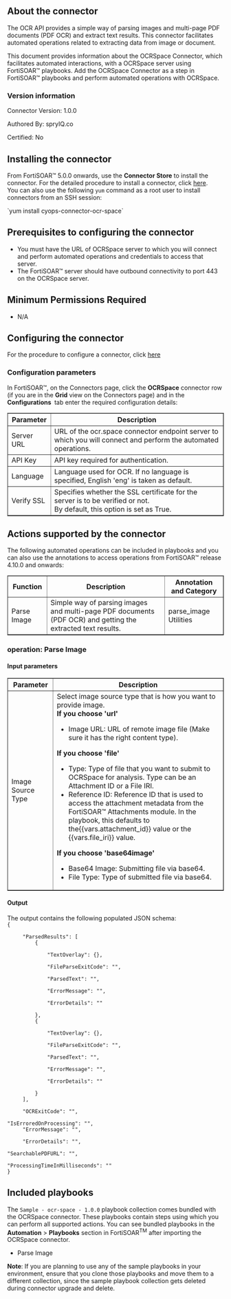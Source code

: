 ## About the connector
The OCR API provides a simple way of parsing images and multi-page PDF documents (PDF OCR) and extract text results. This connector facilitates automated operations related to extracting data from image or document.
<p>This document provides information about the OCRSpace Connector, which facilitates automated interactions, with a OCRSpace server using FortiSOAR&trade; playbooks. Add the OCRSpace Connector as a step in FortiSOAR&trade; playbooks and perform automated operations with OCRSpace.</p>

### Version information

Connector Version: 1.0.0


Authored By: spryIQ.co

Certified: No
## Installing the connector
<p>From FortiSOAR&trade; 5.0.0 onwards, use the <strong>Connector Store</strong> to install the connector. For the detailed procedure to install a connector, click <a href="https://docs.fortinet.com/document/fortisoar/0.0.0/installing-a-connector/1/installing-a-connector" target="_top">here</a>.<br>You can also use the following <code>yum</code> command as a root user to install connectors from an SSH session:</p>
`yum install cyops-connector-ocr-space`

## Prerequisites to configuring the connector
- You must have the URL of OCRSpace server to which you will connect and perform automated operations and credentials to access that server.
- The FortiSOAR&trade; server should have outbound connectivity to port 443 on the OCRSpace server.

## Minimum Permissions Required
- N/A

## Configuring the connector
For the procedure to configure a connector, click [here](https://docs.fortinet.com/document/fortisoar/0.0.0/configuring-a-connector/1/configuring-a-connector)
### Configuration parameters
<p>In FortiSOAR&trade;, on the Connectors page, click the <strong>OCRSpace</strong> connector row (if you are in the <strong>Grid</strong> view on the Connectors page) and in the <strong>Configurations&nbsp;</strong> tab enter the required configuration details:&nbsp;</p>
<table border=1><thead><tr><th>Parameter<br></th><th>Description<br></th></tr></thead><tbody><tr><td>Server URL<br></td><td>URL of the ocr.space connector endpoint server to which you will connect and perform the automated operations.<br>
<tr><td>API Key<br></td><td>API key required for authentication.<br>
<tr><td>Language<br></td><td>Language used for OCR. If no language is specified, English 'eng' is taken as default.<br>
<tr><td>Verify SSL<br></td><td>Specifies whether the SSL certificate for the server is to be verified or not. <br/>By default, this option is set as True.<br></td></tr>
</tbody></table>

## Actions supported by the connector
The following automated operations can be included in playbooks and you can also use the annotations to access operations from FortiSOAR&trade; release 4.10.0 and onwards:
<table border=1><thead><tr><th>Function<br></th><th>Description<br></th><th>Annotation and Category<br></th></tr></thead><tbody><tr><td>Parse Image<br></td><td>Simple way of parsing images and multi-page PDF documents (PDF OCR) and getting the extracted text results.<br></td><td>parse_image <br/>Utilities<br></td></tr>
</tbody></table>

### operation: Parse Image
#### Input parameters
<table border=1><thead><tr><th>Parameter<br></th><th>Description<br></th></tr></thead><tbody><tr><td>Image Source Type<br></td><td>Select image source type that is how you want to provide image.<br>
<strong>If you choose 'url'</strong><ul><li>Image URL: URL of remote image file (Make sure it has the right content type).</li></ul><strong>If you choose 'file'</strong><ul><li>Type: Type of file that you want to submit to OCRSpace for analysis. Type can be an Attachment ID or a File IRI.</li><li>Reference ID: Reference ID that is used to access the attachment metadata from the FortiSOAR™ Attachments module.
In the playbook, this defaults to the{{vars.attachment_id}} value or the {{vars.file_iri}} value.</li></ul><strong>If you choose 'base64image'</strong><ul><li>Base64 Image: Submitting file via base64.</li><li>File Type: Type of submitted file via base64.</li></ul></td></tr></tbody></table>

#### Output
The output contains the following populated JSON schema:
<code><br>{
</code><code><br>&nbsp;&nbsp;&nbsp;&nbsp;    "ParsedResults": [
</code><code><br>&nbsp;&nbsp;&nbsp;&nbsp;&nbsp;&nbsp;&nbsp;&nbsp;        {
</code><code><br>&nbsp;&nbsp;&nbsp;&nbsp;&nbsp;&nbsp;&nbsp;&nbsp;&nbsp;&nbsp;&nbsp;&nbsp;            "TextOverlay": {},
</code><code><br>&nbsp;&nbsp;&nbsp;&nbsp;&nbsp;&nbsp;&nbsp;&nbsp;&nbsp;&nbsp;&nbsp;&nbsp;            "FileParseExitCode": "",
</code><code><br>&nbsp;&nbsp;&nbsp;&nbsp;&nbsp;&nbsp;&nbsp;&nbsp;&nbsp;&nbsp;&nbsp;&nbsp;            "ParsedText": "",
</code><code><br>&nbsp;&nbsp;&nbsp;&nbsp;&nbsp;&nbsp;&nbsp;&nbsp;&nbsp;&nbsp;&nbsp;&nbsp;            "ErrorMessage": "",
</code><code><br>&nbsp;&nbsp;&nbsp;&nbsp;&nbsp;&nbsp;&nbsp;&nbsp;&nbsp;&nbsp;&nbsp;&nbsp;            "ErrorDetails": ""
</code><code><br>&nbsp;&nbsp;&nbsp;&nbsp;&nbsp;&nbsp;&nbsp;&nbsp;        },
</code><code><br>&nbsp;&nbsp;&nbsp;&nbsp;&nbsp;&nbsp;&nbsp;&nbsp;        {
</code><code><br>&nbsp;&nbsp;&nbsp;&nbsp;&nbsp;&nbsp;&nbsp;&nbsp;&nbsp;&nbsp;&nbsp;&nbsp;            "TextOverlay": {},
</code><code><br>&nbsp;&nbsp;&nbsp;&nbsp;&nbsp;&nbsp;&nbsp;&nbsp;&nbsp;&nbsp;&nbsp;&nbsp;            "FileParseExitCode": "",
</code><code><br>&nbsp;&nbsp;&nbsp;&nbsp;&nbsp;&nbsp;&nbsp;&nbsp;&nbsp;&nbsp;&nbsp;&nbsp;            "ParsedText": "",
</code><code><br>&nbsp;&nbsp;&nbsp;&nbsp;&nbsp;&nbsp;&nbsp;&nbsp;&nbsp;&nbsp;&nbsp;&nbsp;            "ErrorMessage": "",
</code><code><br>&nbsp;&nbsp;&nbsp;&nbsp;&nbsp;&nbsp;&nbsp;&nbsp;&nbsp;&nbsp;&nbsp;&nbsp;            "ErrorDetails": ""
</code><code><br>&nbsp;&nbsp;&nbsp;&nbsp;&nbsp;&nbsp;&nbsp;&nbsp;        }
</code><code><br>&nbsp;&nbsp;&nbsp;&nbsp;    ],
</code><code><br>&nbsp;&nbsp;&nbsp;&nbsp;    "OCRExitCode": "",
</code><code><br>&nbsp;&nbsp;&nbsp;&nbsp;    "IsErroredOnProcessing": "",
</code><code><br>&nbsp;&nbsp;&nbsp;&nbsp;    "ErrorMessage": "",
</code><code><br>&nbsp;&nbsp;&nbsp;&nbsp;    "ErrorDetails": "",
</code><code><br>&nbsp;&nbsp;&nbsp;&nbsp;    "SearchablePDFURL": "",
</code><code><br>&nbsp;&nbsp;&nbsp;&nbsp;    "ProcessingTimeInMilliseconds": ""
</code><code><br>}</code>
## Included playbooks
The `Sample - ocr-space - 1.0.0` playbook collection comes bundled with the OCRSpace connector. These playbooks contain steps using which you can perform all supported actions. You can see bundled playbooks in the **Automation** > **Playbooks** section in FortiSOAR<sup>TM</sup> after importing the OCRSpace connector.

- Parse Image

**Note**: If you are planning to use any of the sample playbooks in your environment, ensure that you clone those playbooks and move them to a different collection, since the sample playbook collection gets deleted during connector upgrade and delete.
